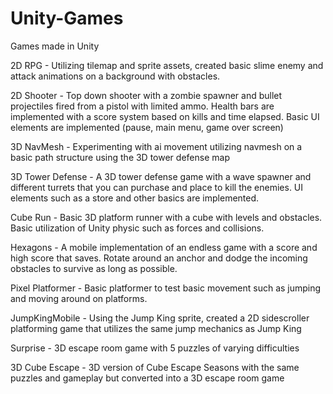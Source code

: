 # Unity-Games
Games made in Unity

2D RPG - Utilizing tilemap and sprite assets, created basic slime enemy and attack animations on a background with obstacles.

2D Shooter - Top down shooter with a zombie spawner and bullet projectiles fired from a pistol with limited ammo. Health bars are implemented with a score system based on kills and time elapsed. Basic UI elements are implemented (pause, main menu, game over screen)

3D NavMesh - Experimenting with ai movement utilizing navmesh on a basic path structure using the 3D tower defense map

3D Tower Defense - A 3D tower defense game with a wave spawner and different turrets that you can purchase and place to kill the enemies. UI elements such as a store and other basics are implemented.

Cube Run - Basic 3D platform runner with a cube with levels and obstacles. Basic utilization of Unity physic such as forces and collisions.

Hexagons - A mobile implementation of an endless game with a score and high score that saves. Rotate around an anchor and dodge the incoming obstacles to survive as long as possible.

Pixel Platformer - Basic platformer to test basic movement such as jumping and moving around on platforms.

JumpKingMobile - Using the Jump King sprite, created a 2D sidescroller platforming game that utilizes the same jump mechanics as Jump King

Surprise - 3D escape room game with 5 puzzles of varying difficulties

3D Cube Escape - 3D version of Cube Escape Seasons with the same puzzles and gameplay but converted into a 3D escape room game
